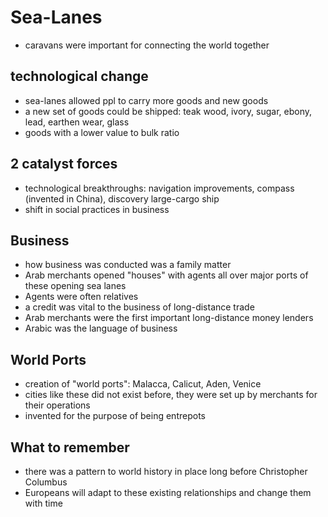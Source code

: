# Sea-Lanes

* caravans were important for connecting the world together

## technological change
* sea-lanes allowed ppl to carry more goods and new goods
* a new set of goods could be shipped: teak wood, ivory, sugar, ebony, lead, earthen wear, glass
* goods with a lower value to bulk ratio

## 2 catalyst forces
* technological breakthroughs: navigation improvements, compass (invented in China), discovery large-cargo ship
* shift in social practices in business

## Business
* how business was conducted was a family matter
* Arab merchants opened "houses" with agents all over major ports of these opening sea lanes
* Agents were often relatives
* a credit was vital to the business of long-distance trade
* Arab merchants were the first important long-distance money lenders
* Arabic was the language of business

## World Ports
* creation of "world ports": Malacca, Calicut, Aden, Venice
* cities like these did not exist before, they were set up by merchants for their operations
* invented for the purpose of being entrepots

## What to remember
* there was a pattern to world history in place long before Christopher Columbus
* Europeans will adapt to these existing relationships and change them with time
